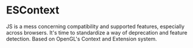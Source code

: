 # ESContext
JS is a mess concerning compatibility and supported features, especially across browsers. It's time to standardize a way of deprecation and feature detection. Based on OpenGL's Context and Extension system.
